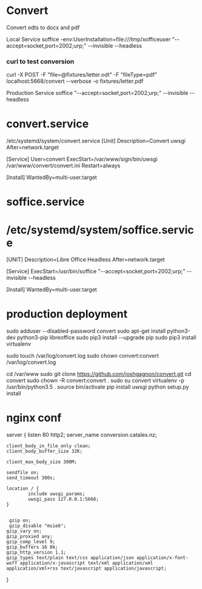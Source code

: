 # Convert
Convert odts to docx and pdf



Local Service
soffice  -env:UserInstallation=file:///tmp/xofficeuser "--accept=socket,port=2002;urp;" --invisible --headless

### curl to test conversion
curl -X POST -F "file=@fixtures/letter.odt" -F "fileType=pdf" localhost:5668/convert --verbose -o fixtures/letter.pdf



Production Service
soffice  "--accept=socket,port=2002;urp;" --invisible --headless

# convert.service
/etc/systemd/system/convert.service
[Unit]
Description=Convert uwsgi
After=network.target

[Service]
User=convert
ExecStart=/var/www/sign/bin/uwsgi  /var/www/convert/convert.ini
Restart=always

[Install]
WantedBy=multi-user.target


# soffice.service
# /etc/systemd/system/soffice.service
[UNIT]
Description=Libre Office Headless
After=network.target

[Service]
ExecStart=/usr/bin/soffice "--accept=socket,port=2002;urp;" --invisible --headless

[Install]
WantedBy=multi-user.target



# production deployment
sudo adduser --disabled-password convert
sudo apt-get install python3-dev python3-pip libreoffice
sudo pip3 install --upgrade pip
sudo pip3 install virtualenv

sudo touch /var/log/convert.log
sudo chown convert:convert /var/log/convert.log

cd /var/www
sudo git clone https://github.com/joshgagnon/convert.git
cd convert
sudo chown -R convert:convert .
sudo su convert
virtualenv -p /usr/bin/python3.5 .
source bin/activate
pip install uwsgi
python setup.py install


# nginx conf
server {
    listen 80 http2;
    server_name conversion.catalex.nz;


    client_body_in_file_only clean;
    client_body_buffer_size 32K;

    client_max_body_size 300M;

    sendfile on;
    send_timeout 300s;

    location / {
            include uwsgi_params;
            uwsgi_pass 127.0.0.1:5668;
    }


     gzip on;
     gzip_disable "msie6";
    gzip_vary on;
    gzip_proxied any;
    gzip_comp_level 9;
    gzip_buffers 16 8k;
    gzip_http_version 1.1;
    gzip_types text/plain text/css application/json application/x-font-woff application/x-javascript text/xml application/xml application/xml+rss text/javascript application/javascript;

}